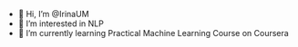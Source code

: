- 👋 Hi, I’m @IrinaUM
- 👀 I’m interested in NLP
- 🌱 I’m currently learning Practical Machine Learning Course on Coursera

<!---
IrinaUM/IrinaUM is a ✨ special ✨ repository because its `README.md` (this file) appears on your GitHub profile.
You can click the Preview link to take a look at your changes.
--->
